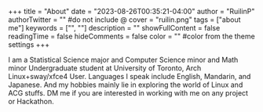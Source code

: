 +++
title = "About"
date = "2023-08-26T00:35:21-04:00"
author = "RuilinP"
authorTwitter = "" #do not include @
cover = "ruilin.png"
tags = ["about me"]
keywords = ["", ""]
description = ""
showFullContent = false
readingTime = false
hideComments = false
color = "" #color from the theme settings
+++

I am a Statistical Science major and Computer Science minor and Math minor Undergraduate student at University of Toronto, Arch Linux+sway/xfce4 User. Languages I speak include English, Mandarin, and Japanese. And my hobbies mainly lie in exploring the world of Linux and ACG stuffs. DM me if you are interested in working with me on any project or Hackathon.
